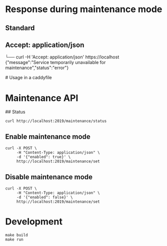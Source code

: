 


# Response during maintenance mode

## Standard

## Accept: application/json

└── curl -H 'Accept: application/json' https://localhost
{"message":"Service temporarily unavailable for maintenance","status":"error"}


# Usage in a caddyfile





# Maintenance API

## Status
```shell
curl http://localhost:2019/maintenance/status
```

## Enable maintenance mode
```shell
curl -X POST \
     -H "Content-Type: application/json" \
     -d '{"enabled": true}' \
     http://localhost:2019/maintenance/set
```

## Disable maintenance mode
```shell
curl -X POST \
     -H "Content-Type: application/json" \
     -d '{"enabled": false}' \
     http://localhost:2019/maintenance/set
```


# Development

```shell
make build
make run
```